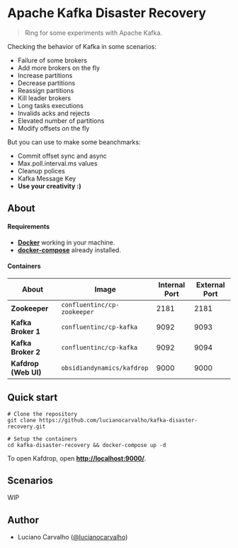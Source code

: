 # Apache Kafka Disaster Recovery

> Ring for some experiments with Apache Kafka.

Checking the behavior of Kafka in some scenarios:

- Failure of some brokers
- Add more brokers on the fly
- Increase partitions
- Decrease partitions
- Reassign partitions
- Kill leader brokers
- Long tasks executions
- Invalids acks and rejects
- Elevated number of partitions
- Modify offsets on the fly

But you can use to make some beanchmarks:
- Commit offset sync and async
- Max.poll.interval.ms values
- Cleanup polices
- Kafka Message Key
- **Use your creativity :)**

## About

#### Requirements

- **[Docker](https://www.docker.com/)** working in your machine.
- **[docker-compose](https://docs.docker.com/compose/)** already installed.

#### Containers

| About                | Image                       | Internal Port | External Port |
|----------------------|-----------------------------|---------------|---------------|
| **Zookeeper**        | `confluentinc/cp-zookeeper` | 2181          | 2181          |
| **Kafka Broker 1**   | `confluentinc/cp-kafka`     | 9092          | 9093          |
| **Kafka Broker 2**   | `confluentinc/cp-kafka`     | 9092          | 9094          |
| **Kafdrop (Web UI)** | `obsidiandynamics/kafdrop`  | 9000          | 9000          |

## Quick start

```
# Clone the repository
git clone https://github.com/lucianocarvalho/kafka-disaster-recovery.git

# Setup the containers
cd kafka-disaster-recovery && docker-compose up -d
```

To open Kafdrop, open **[http://localhost:9000/](http://localhost:9000/)**.

## Scenarios

WIP

## Author

- Luciano Carvalho ([@lucianocarvalho](https://github.com/lucianocarvalho))